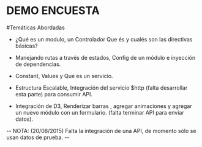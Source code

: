 # DEMO ENCUESTA

#Temáticas Abordadas

* ¿Qué es un modulo, un Controlador Que és y cualés son las directivas básicas?


* Manejando rutas a través de estados, Config de un módulo e inyección de dependencias.

* Constant, Values y Que es un servicio.

* Estructura Escalable, Integración del servicio $http (falta desarrollar esta parte) para consumir API.


* Integración de D3, Renderizar barras , agregar animaciones y agregar un nuevo módulo con un formulario. (falta terminar API para enviar datos).




-- NOTA: (20/08/2015) Falta la integración de una API, de momento sólo se usan datos de prueba. --


